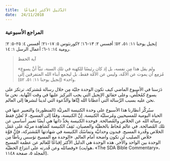 ```yaml
---
title:  الدَّليل الأكثر إقناعًا
date:  24/11/2018
---
```


### المراجع الأسبوعية
إنجيل يوحنا ١١: ٥١، ٥٢؛ أفسس ٢: ١٣-١٦؛ ٢كورنثوس ٥: ١٧-٢١؛ أفسس ٤: ٢٥-٥: ٢؛ رومية ١٤: ١-٦؛ أعمال الرسل ١: ١٤.

> <p>آية الحفظ</p>
> «ولم يقل هذا مِن نفسه، بل إذ كان رئيسًا للكهنة في تلك السنة، تنبَّأ أنَّ يسوع مُزمِع أن يموت عن الأمَّة، وليس عن الأمَّة فقط، بل ليجمع أبناء الله المتفرقين إلى واحد» (إنجيل يوحنا ١١: ٥١، ٥٢).

دَرَسنا في الأسبوع الماضي كيف تكون الوحدة جليّة مِن خلال رسالة مُشتركة، ترتكز على يسوع كمُخلِّص، وعلى حقائق الإنجيل التي يجب التركيز عليها في وقت النِّهاية. نحن ما نحن عليه بسبب الرِّسالة التي أعطانا الله إيَّاها والدَّعوة التي لدينا لنشرها إلى العالم.

سنُركِّز أنظارنا هذا الأسبوع على وحدة الكنيسة المرئيَّة (المنظورة) والتعبير عنها في الحياة اليومية للمسيحيين ومُرسليَّة الكنيسة. إنَّ الكنيسة، وفقًا إلى المسيح، لا تُعلِنُ فقط رسالة الله عن الخلاص والمُصالحة. فوحدة الكنيسة بِحَدِّ ذاتها هي أيضًا تعبير أساسي عن تلك المُصالحة. في عالم مُحاط بالخطيَّة والعصيان، تَقِفُ الكنيسة كَشاهِدة مرئيَّة على عَمَل الخلاص وقُدرة المسيح. فبدون وحدانيَّة وتماسُك الكنيسة في شهادتها المُشتركة، فإنَّ قوَّة خلاص الصليب لن تكون واضحة أمام العالم. «الوحدة مع المسيح تؤسس رِباطًا مِن الوحدة بين الواحد والآخر. هذه الوحدة هي الدليل الأكثر إقناعًا للعالم عن عظمة المسيح وفضائله وعن قُدرته على انتزاع الخطيَّة» (هوايت، «The SDA Bible Commentary»، المجلد ٥، صفحة ١١٤٨).